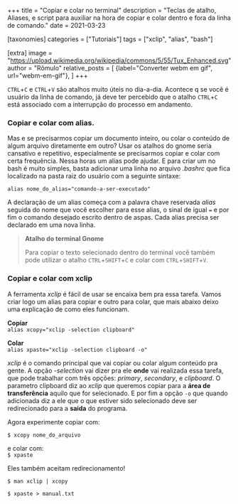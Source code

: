 +++
title = "Copiar e colar no terminal"
description = "Teclas de atalho, Aliases, e script para auxiliar na hora de copiar e colar dentro e fora da linha de comando."
date = 2021-03-23

[taxonomies]
categories = ["Tutoriais"]
tags = ["xclip", "alias", "bash"]

[extra]
image = "https://upload.wikimedia.org/wikipedia/commons/5/55/Tux_Enhanced.svg"
author = "Rômulo"
relative_posts = [
		{label="Converter webm em gif", url="webm-em-gif"},
]
+++

`CTRL`+`C` e `CTRL`+`V` são atalhos muito úteis no dia-a-dia. Acontece q se você é usuário da linha de comando, já deve ter percebido que o atalho `CTRL`+`C` está associado com a interrupção do processo em andamento.


### **Copiar e colar com alias**.

Mas e se precisarmos copiar um documento inteiro, ou colar o conteúdo de algum arquivo diretamente em outro? Usar os atalhos do gnome seria cansativo e repetitivo, especialmente se precisarmos copiar e colar com certa frequência. Nessa horas um alias pode ajudar. E para criar um no bash é muito simples, basta adicionar uma linha no arquivo _.bashrc_ que fica localizado na pasta raiz do usuário com a seguinte sintaxe:  

`alias nome_do_alias="comando-a-ser-executado"`  

A declaração de um alias começa com a palavra chave reservada _alias_ seguida do nome que você escolher para esse alias, o sinal de igual `=` e por fim o comando desejado escrito dentro de aspas. Cada alias precisa ser declarado em uma nova linha.

>**Atalho do terminal Gnome**
>
>Para copiar o texto selecionado dentro do terminal você também pode utilizar o atalho `CTRL`+`SHIFT`+`C` e colar com `CTRL`+`SHIFT`+`V`.

### **Copiar e colar com xclip**

A ferramenta _xclip_ é fácil de usar se encaixa bem pra essa tarefa. Vamos criar logo um alias para copiar e outro para colar, que mais abaixo deixo uma explicação de como eles funcionam.

**Copiar**  
`alias xcopy="xclip -selection clipboard"`  

**Colar**  
`alias xpaste="xclip -selection clipboard -o"`  

_xclip_ é o comando principal que vai copiar ou colar algum conteúdo pra gente. A opção _-selection_ vai dizer pra ele **onde** vai realizada essa tarefa, que pode trabalhar com três opções: _primary_, _secondary_, e _clipboard_. O parametro clipboard diz ao _xclip_ que queremos copiar para a **área de transferência** aquilo que for selecionado. E por fim a opção `-o` que quando adicionada diz  a ele que o que estiver sido selecionado deve ser redirecionado para a **saída** do programa.

Agora experimente copiar com:  

`$ xcopy nome_do_arquivo`  

e colar com:  
`$ xpaste`  

Eles também aceitam redirecionamento!  

`$ man xclip | xcopy`  

`$ xpaste > manual.txt`  

